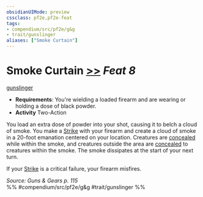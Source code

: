 ```yaml
---
obsidianUIMode: preview
cssclass: pf2e,pf2e-feat
tags:
- compendium/src/pf2e/g&g
- trait/gunslinger
aliases: ["Smoke Curtain"]
---
```

# Smoke Curtain  [>>](chapter-9-playing-the-game.md#Actions "Two-Action") *Feat 8*  
[gunslinger](Reference/Rules/Traits/gunslinger-g-g.md "Gunslinger Class Trait")  

- **Requirements**: You're wielding a loaded firearm and are wearing or holding a dose of black powder.
- **Activity** Two-Action

You load an extra dose of powder into your shot, causing it to belch a cloud of smoke. You make a [Strike](strike.md) with your firearm and create a cloud of smoke in a 20-foot emanation centered on your location. Creatures are [concealed](conditions.md#Concealed) while within the smoke, and creatures outside the area are [concealed](conditions.md#Concealed) to creatures within the smoke. The smoke dissipates at the start of your next turn.

If your [Strike](strike.md) is a critical failure, your firearm misfires.

*Source: Guns & Gears p. 115*  
%% #compendium/src/pf2e/g&g #trait/gunslinger %%